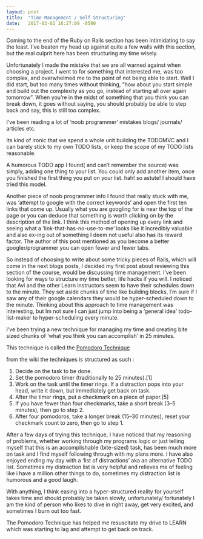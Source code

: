 ```yaml
---
layout: post
title:  "Time Management / Self Structuring"
date:   2017-03-02 16:27:09 -0500
---
```



Coming to the end of the Ruby on Rails section has been intimidating to say the least. I’ve beaten my head up against quite a few walls with this section, but the real culprit here has been structuring my time wisely. 

Unfortunately I made the mistake that we are all warned against when choosing a project. I went to for something that interested me, was too complex, and overwhelmed me to the point of not being able to start. Well I did start, but too many times without thinking, “how about you start simple and build out the complexity as you go, instead of starting all over again tomorrow”. When you’re in the midst of something that you think you can break down, it goes without saying, you should probably be able to step back and say, this is still too complex. 

I’ve been reading a lot of ‘noob programmer’ mistakes blogs/ journals/ articles etc.

Its kind of ironic that we spend a whole unit building the TODOMVC and I can barely stick to my own TODO lists, or keep the scope of my TODO lists reasonable. 

A humorous TODO app I found( and can’t remember the source) was simply, adding one thing to your list. You could only add another item, once you finished the first thing you put on your list. hah! so astute! I should have tried this model.

Another piece of noob programmer info I found that really stuck with me, was ‘attempt to google with the correct keywords’ and open the first ten links that come up. Usually what you are googling for is near the top of the page or you can deduce that something is worth clicking on by the description of the link. I think this method of opening up every link and seeing what a ‘link-that-has-no-use-to-me’ looks like it incredibly valuable and also ex-ing out of something I deem not useful also has its reward factor. The author of this post mentioned as you become a better googler/programmer you can open fewer and fewer tabs. 

So instead of choosing to write about some tricky pieces of Rails, which will come in the next blogs posts, I decided my first post about reviewing this section of the course, would be discussing time management. I’ve been looking for ways to structure my time better, life hacks if you will. I noticed that Avi and the other Learn instructors seem to have their schedules down to the minute. They set aside chunks of time like building blocks, I’m sure if I saw any of their google calendars they would be hyper-scheduled down to the minute. Thinking about this approach to time management was interesting, but Im not sure I can just jump into being a ‘general idea’ todo-list-maker to hyper-scheduling every minute. 

I’ve been trying a new technique for managing my time and creating bite sized chunks of ‘what you think you can accomplish’ in 25 minutes. 

This technique is called the [Pomodoro Technique]( https://en.wikipedia.org/wiki/Pomodoro_Technique) 

from the wiki the techniques is structured as such :
1. Decide on the task to be done.
2. Set the pomodoro timer (traditionally to 25 minutes).[1]
3. Work on the task until the timer rings. If a distraction pops into your head, write it down, but immediately get back on task.
4. After the timer rings, put a checkmark on a piece of paper.[5]
5. If you have fewer than four checkmarks, take a short break (3–5 minutes), then go to step 2.
6. After four pomodoros, take a longer break (15–30 minutes), reset your checkmark count to zero, then go to step 1.


After a few days of trying this technique, I have noticed that my reasoning of problems, whether working through my programs logic or just telling myself that this is an accomplishable (bite-sized) task, has been much more on task and I find myself following through with my plans more. I have also enjoyed ending my day with a ‘list of distractions’ aka an alternative TODO list. Sometimes my distraction list is very helpful and relieves me of feeling like i have a million other things to do, sometimes my distraction list is humorous and a good laugh.

With anything, I think easing into a hyper-structured reality for yourself takes time and should probably be taken slowly, unfortunately/ fortunately I am the kind of person who likes to dive in right away, get very excited, and sometimes I burn out too fast. 

The Pomodoro Technique has helped me resuscitate my drive to LEARN which was starting to lag and attempt to get back on track.  
